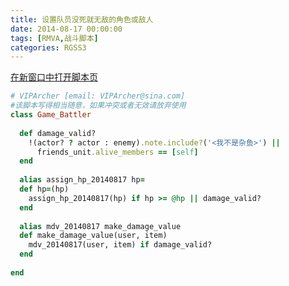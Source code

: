 ```yaml
---
title: 设置队员没死就无敌的角色或敌人
date: 2014-08-17 00:00:00
tags: [RMVA,战斗脚本]
categories: RGSS3
---
```

[在新窗口中打开脚本页](https://raw.githubusercontent.com/VIPArcher/RGSS3/master/scripts/设置队员没死就无敌的角色或敌人.rb)
<!--more-->
```ruby
# VIPArcher [email: VIPArcher@sina.com]
#该脚本写得相当随意，如果冲突或者无效请放弃使用
class Game_Battler
 
  def damage_valid?
    !(actor? ? actor : enemy).note.include?('<我不是杂鱼>') ||
      friends_unit.alive_members == [self] 
  end
 
  alias assign_hp_20140817 hp=
  def hp=(hp)
    assign_hp_20140817(hp) if hp >= @hp || damage_valid?
  end
 
  alias mdv_20140817 make_damage_value
  def make_damage_value(user, item)
    mdv_20140817(user, item) if damage_valid?
  end
 
end
```